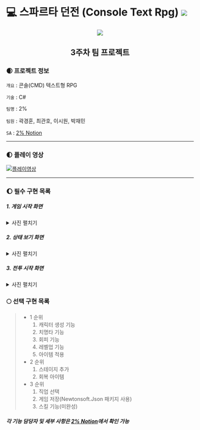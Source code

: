 # 💻 스파르타 던전 (Console Text Rpg) <img src="https://img.shields.io/badge/C%23-5D5D5D?style=flat&logo=csharp&logoColor=FFFFFF"/>    

<div align="center">
  <img src="https://encrypted-tbn0.gstatic.com/images?q=tbn:ANd9GcSGGtUQnh2auP6-5piyLjjhl-X2ScndYQy1bBnparJO&s"></img>


## 3주차 팀 프로젝트
</div>
  
### 🌒 프로젝트 정보
`개요` : 콘솔(CMD) 텍스트형 RPG    

`기술` : C#    

`팀명` : 2%    

`팀원` : 곽경훈, 최관호, 이시원, 박재민    

`SA` : [2% Notion](https://teamsparta.notion.site/2-8558d1211ab049019c5faef439a576b0, "2% SA")    

---
### 🌓 플레이 영상
[![플레이영상](https://img.youtube.com/vi/x_vE_qIIouQ/0.jpg)](https://youtu.be/x_vE_qIIouQ?si=GYskSgqDG827PWI8)

---

### 🌔 필수 구현 목록

##### 1. 게임 시작 화면    
<details><summary>사진 펼치기</summary>

   ![image](https://github.com/SnowScapes/SpartaDungeon-Team-/assets/39547945/d7c4b3cb-f61b-4e03-ba10-28009f38884e)    
</details>

##### 2. 상태 보기 화면    
<details><summary>사진 펼치기</summary>

   ![image](https://github.com/SnowScapes/SpartaDungeon-Team-/assets/39547945/b0585f28-4947-48d2-a95d-0c8747caaf0d)    
</details>

##### 3. 전투 시작 화면    
<details><summary>사진 펼치기</summary>

   ![image](https://github.com/SnowScapes/SpartaDungeon-Team-/assets/39547945/56b6f496-fce8-4b06-928f-086ae9de6fad)    
</details>

### 🌕 선택 구현 목록
  > * 1 순위
  >   1. 캐릭터 생성 기능
  >   2. 치명타 기능
  >   3. 회피 기능
  >   4. 레벨업 기능
  >   5. 아이템 적용
  > * 2 순위
  >   1. 스테이지 추가
  >   2. 회복 아이템
  > * 3 순위
  >   1. 직업 선택
  >   2. 게임 저장(Newtonsoft.Json 패키지 사용)
  >   3. 스킬 기능(미완성)

##### 각 기능 담당자 및 세부 사항은 [2% Notion](https://teamsparta.notion.site/2-8558d1211ab049019c5faef439a576b0, "2% SA")에서 확인 가능


